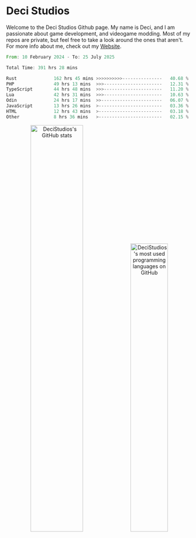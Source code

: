 # Deci Studios
Welcome to the Deci Studios Github page. My name is Deci, and I am passionate about game development, and videogame modding. Most of my repos are private, but feel free to take a look around the ones that aren't.
For more info about me, check out my <a href="https://decidev.co.uk" target="_blank">Website</a>.
<!--START_SECTION:waka-->

```rust
From: 10 February 2024 - To: 25 July 2025

Total Time: 391 hrs 28 mins

Rust              162 hrs 45 mins >>>>>>>>>>---------------   40.68 %
PHP               49 hrs 13 mins  >>>----------------------   12.31 %
TypeScript        44 hrs 48 mins  >>>----------------------   11.20 %
Lua               42 hrs 31 mins  >>>----------------------   10.63 %
Odin              24 hrs 17 mins  >>-----------------------   06.07 %
JavaScript        13 hrs 26 mins  >------------------------   03.36 %
HTML              12 hrs 43 mins  >------------------------   03.18 %
Other             8 hrs 36 mins   >------------------------   02.15 %
```

<!--END_SECTION:waka-->
<p align="center">
  <a href="https://github.com/anuraghazra/github-readme-stats" target="_blank"><img src="https://github-readme-stats.vercel.app/api?username=decistudios&show_icons=true&count_private=true&theme=omni&hide_border=true" alt="DeciStudios's GitHub stats" width="53.1%" /></a>
  <a href="https://github.com/anuraghazra/github-readme-stats" target="_blank"><img width="44.7%" src="https://github-readme-stats.vercel.app/api/top-langs/?username=decistudios&theme=omni&layout=compact&hide_border=true&langs_count=6" alt="DeciStudios's most used programming languages on GitHub" /></a>
</p>


